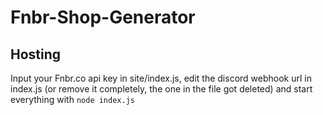 # Fnbr-Shop-Generator

## Hosting

Input your Fnbr.co api key in site/index.js, edit the discord webhook url in index.js (or remove it completely, the one in the file got deleted) and start everything with `node index.js` 
